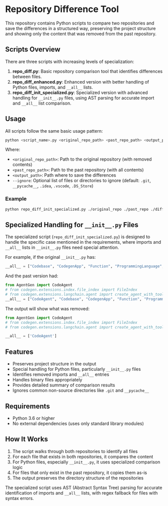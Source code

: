 # Repository Difference Tool

This repository contains Python scripts to compare two repositories and save the differences in a structured way, preserving the project structure and showing only the content that was removed from the past repository.

## Scripts Overview

There are three scripts with increasing levels of specialization:

1. **repo_diff.py**: Basic repository comparison tool that identifies differences between files.
2. **repo_diff_enhanced.py**: Enhanced version with better handling of Python files, imports, and `__all__` lists.
3. **repo_diff_init_specialized.py**: Specialized version with advanced handling for `__init__.py` files, using AST parsing for accurate import and `__all__` list comparison.

## Usage

All scripts follow the same basic usage pattern:

```bash
python <script_name>.py <original_repo_path> <past_repo_path> <output_path> [--ignore <files_to_ignore>]
```

Where:
- `<original_repo_path>`: Path to the original repository (with removed contents)
- `<past_repo_path>`: Path to the past repository (with all contents)
- `<output_path>`: Path where to save the differences
- `--ignore`: Optional list of files or directories to ignore (default: `.git`, `__pycache__`, `.idea`, `.vscode`, `.DS_Store`)

### Example

```bash
python repo_diff_init_specialized.py ./original_repo ./past_repo ./diff_output
```

## Specialized Handling for `__init__.py` Files

The specialized script (`repo_diff_init_specialized.py`) is designed to handle the specific case mentioned in the requirements, where imports and `__all__` lists in `__init__.py` files need special attention.

For example, if the original `__init__.py` has:
```python
__all__ = ["Codebase", "CodegenApp", "Function", "ProgrammingLanguage", "function"]
```

And the past version had:
```python
from AgentGen import CodeAgent
# from codegen.extensions.index.file_index import FileIndex
# from codegen.extensions.langchain.agent import create_agent_with_tools, create_codebase_agent
__all__ = ["CodeAgent", "Codebase", "CodegenApp", "Function", "ProgrammingLanguage", "function"]
```

The output will show what was removed:
```python
from AgentGen import CodeAgent
# from codegen.extensions.index.file_index import FileIndex
# from codegen.extensions.langchain.agent import create_agent_with_tools, create_codebase_agent

__all__ = ['CodeAgent']
```

## Features

- Preserves project structure in the output
- Special handling for Python files, particularly `__init__.py` files
- Identifies removed imports and `__all__` entries
- Handles binary files appropriately
- Provides detailed summary of comparison results
- Ignores common non-source directories like `.git` and `__pycache__`

## Requirements

- Python 3.6 or higher
- No external dependencies (uses only standard library modules)

## How It Works

1. The script walks through both repositories to identify all files
2. For each file that exists in both repositories, it compares the content
3. For Python files, especially `__init__.py`, it uses specialized comparison logic
4. For files that only exist in the past repository, it copies them as-is
5. The output preserves the directory structure of the repositories

The specialized script uses AST (Abstract Syntax Tree) parsing for accurate identification of imports and `__all__` lists, with regex fallback for files with syntax errors.